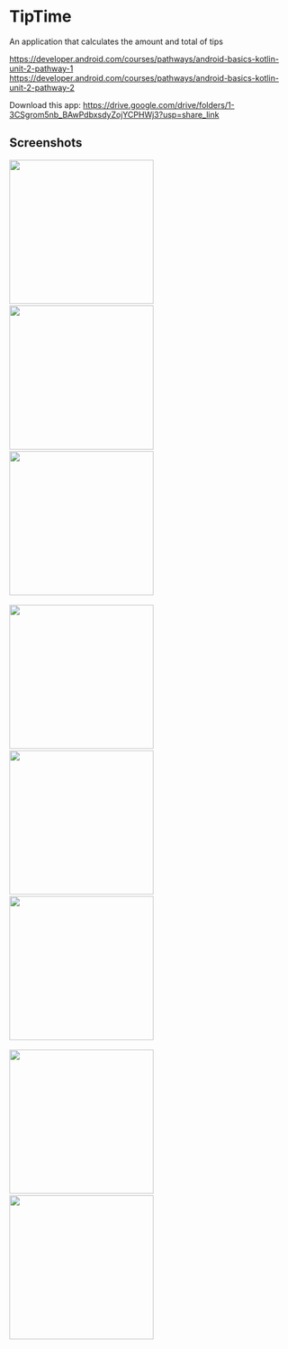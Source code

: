 # TipTime
An application that calculates the amount and total of tips

https://developer.android.com/courses/pathways/android-basics-kotlin-unit-2-pathway-1
https://developer.android.com/courses/pathways/android-basics-kotlin-unit-2-pathway-2

Download this app: https://drive.google.com/drive/folders/1-3CSgrom5nb_BAwPdbxsdyZojYCPHWj3?usp=share_link

## Screenshots
<img src="assets/TipTimeLogo.png"
width="256">&nbsp;&nbsp;&nbsp;
<img src="assets/Preview.png"
width="256">&nbsp;&nbsp;&nbsp;
<img src="assets/20Off.png"
width="256">&nbsp;&nbsp;&nbsp;

<img src="assets/20On.png"
width="256">&nbsp;&nbsp;&nbsp;
<img src="assets/18Off.png"
width="256">&nbsp;&nbsp;&nbsp;
<img src="assets/18On.png"
width="256">&nbsp;&nbsp;&nbsp;

<img src="assets/15Off.png"
width="256">&nbsp;&nbsp;&nbsp;
<img src="assets/15On.png"
width="256">&nbsp;&nbsp;&nbsp;
